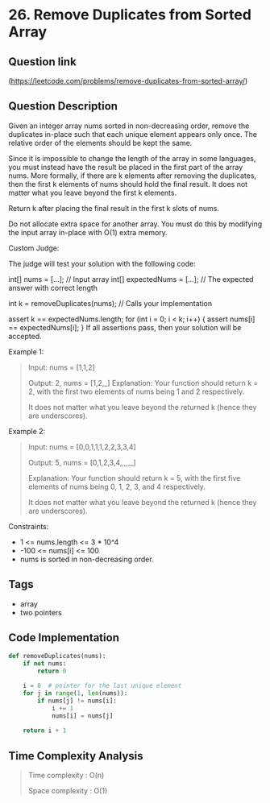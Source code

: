 # 26. Remove Duplicates from Sorted Array

## Question link
(https://leetcode.com/problems/remove-duplicates-from-sorted-array/)

## Question Description
Given an integer array nums sorted in non-decreasing order, remove the duplicates in-place such that each unique element appears only once. The relative order of the elements should be kept the same.

Since it is impossible to change the length of the array in some languages, you must instead have the result be placed in the first part of the array nums. More formally, if there are k elements after removing the duplicates, then the first k elements of nums should hold the final result. It does not matter what you leave beyond the first k elements.

Return k after placing the final result in the first k slots of nums.

Do not allocate extra space for another array. You must do this by modifying the input array in-place with O(1) extra memory.

Custom Judge:

The judge will test your solution with the following code:

int[] nums = [...]; // Input array
int[] expectedNums = [...]; // The expected answer with correct length

int k = removeDuplicates(nums); // Calls your implementation

assert k == expectedNums.length;
for (int i = 0; i < k; i++) {
    assert nums[i] == expectedNums[i];
}
If all assertions pass, then your solution will be accepted.

Example 1:

> Input: nums = [1,1,2]
>
> Output: 2, nums = [1,2,_]
> Explanation: Your function should return k = 2, with the first two elements of nums being 1 and 2 respectively.
>
> It does not matter what you leave beyond the returned k (hence they are underscores).

Example 2:

> Input: nums = [0,0,1,1,1,2,2,3,3,4]
>
> Output: 5, nums = [0,1,2,3,4,_,_,_,_,_]
> 
> Explanation: Your function should return k = 5, with the first five elements of nums being 0, 1, 2, 3, and 4 respectively.
>
> It does not matter what you leave beyond the returned k (hence they are underscores).
 

Constraints:

- 1 <= nums.length <= 3 * 10^4
- -100 <= nums[i] <= 100
- nums is sorted in non-decreasing order.

## Tags
- array
- two pointers


## Code Implementation
```python
def removeDuplicates(nums):
    if not nums:
        return 0

    i = 0  # pointer for the last unique element
    for j in range(1, len(nums)):
        if nums[j] != nums[i]:
            i += 1
            nums[i] = nums[j]
    
    return i + 1
```

## Time Complexity Analysis
> Time complexity  : O(n)
>
> Space complexity : O(1)